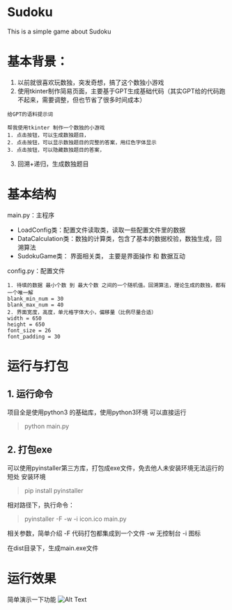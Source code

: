 # Sudoku
This is a simple game about Sudoku 



# 基本背景：
1. 以前就很喜欢玩数独，突发奇想，搞了这个数独小游戏
2. 使用tkinter制作简易页面，主要基于GPT生成基础代码（其实GPT给的代码跑不起来，需要调整，但也节省了很多时间成本）
```
给GPT的语料提示词

帮我使用tkinter 制作一个数独的小游戏
1. 点击按钮，可以生成数独题目，
2. 点击按钮，可以显示数独题目的完整的答案，用红色字体显示
3. 点击按钮，可以隐藏数独题目的答案，
```
3. 回溯+递归，生成数独题目


# 基本结构
main.py：主程序
* LoadConfig类：配置文件读取类，读取一些配置文件里的数据
* DataCalculation类：数独的计算类，包含了基本的数据校验，数独生成，回溯算法
* SudokuGame类： 界面相关类， 主要是界面操作 和 数据互动

config.py：配置文件
```
1. 待填的数据 最小个数 到 最大个数 之间的一个随机值。回溯算法，理论生成的数独，都有一个唯一解
blank_min_num = 30
blank_max_num = 40
2. 界面宽度，高度，单元格字体大小，偏移量（比例尽量合适）
width = 650
height = 650
font_size = 26
font_padding = 30
 ```

# 运行与打包
## 1. 运行命令
项目全是使用python3 的基础库，使用python3环境 可以直接运行
> python main.py

## 2. 打包exe
可以使用pyinstaller第三方库，打包成exe文件，免去他人未安装环境无法运行的短处
安装环境
> pip install pyinstaller

相对路径下，执行命令：
> pyinstaller -F -w -i icon.ico main.py

相关参数，简单介绍
-F 代码打包都集成到一个文件 -w 无控制台 -i 图标

在dist目录下，生成main.exe文件

# 运行效果
简单演示一下功能
![Alt Text](./result.gif)